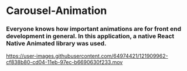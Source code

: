 # Carousel-Animation

### Everyone knows how important animations are for front end development in general. In this application, a native React Native Animated library was used.


https://user-images.githubusercontent.com/64974421/121909962-cf838b80-cd04-11eb-97ec-b6690630f233.mov
